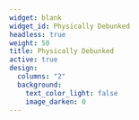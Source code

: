 ```yaml
---
widget: blank
widget_id: Physically Debunked
headless: true
weight: 50
title: Physically Debunked
active: true
design:
  columns: "2"
  background:
    text_color_light: false
    image_darken: 0
---
```

